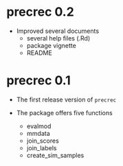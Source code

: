 # precrec 0.2

* Improved several documents
    * several help files (.Rd)
    * package vignette
    * README

# precrec 0.1

* The first release version of `precrec`

* The package offers five functions
    * evalmod
    * mmdata
    * join\_scores
    * join\_labels
    * create\_sim\_samples
